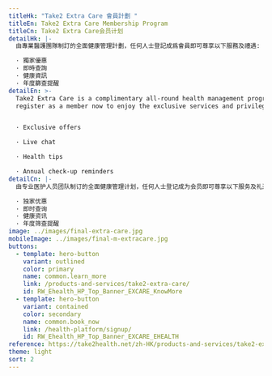 ```yaml
---
titleHk: "Take2 Extra Care 會員計劃 "
titleEn: Take2 Extra Care Membership Program
titleCn: Take2 Extra Care会员计划
detailHk: |-
  由專業醫護團隊制訂的全面健康管理計劃，任何人士登記成爲會員即可尊享以下服務及禮遇:

  · 獨家優惠	
  · 即時查詢
  · 健康資訊
  · 年度篩查提醒
detailEn: >-
  Take2 Extra Care is a complimentary all-round health management program,
  register as a member now to enjoy the exclusive services and privileges:


  · Exclusive offers

  · Live chat

  · Health tips

  · Annual check-up reminders
detailCn: |-
  由专业医护人员团队制订的全面健康管理计划，任何人士登记成为会员即可尊享以下服务及礼遇:

  · 独家优惠	
  · 即时查询
  · 健康资讯
  · 年度筛查提醒
image: ../images/final-extra-care.jpg
mobileImage: ../images/final-m-extracare.jpg
buttons:
  - template: hero-button
    variant: outlined
    color: primary
    name: common.learn_more
    link: /products-and-services/take2-extra-care/
    id: RW_Ehealth_HP_Top_Banner_EXCARE_KnowMore
  - template: hero-button
    variant: contained
    color: secondary
    name: common.book_now
    link: /health-platform/signup/
    id: RW_Ehealth_HP_Top_Banner_EXCARE_EHEALTH
reference: https://take2health.net/zh-HK/products-and-services/take2-extra-care/
theme: light
sort: 2
---
```

